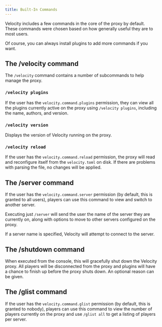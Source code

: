 ```yaml
---
title: Built-In Commands
---
```


Velocity includes a few commands in the core of the proxy by default.
These commands were chosen based on how generally useful they are to
most users.

Of course, you can always install plugins to add more commands if you
want.

## The /velocity command

The ``/velocity`` command contains a number of subcommands to help manage
the proxy.

### ``/velocity plugins``

If the user has the ``velocity.command.plugins`` permission, they can
view all the plugins currently active on the proxy using ``/velocity plugins``,
including the name, authors, and version.

### ``/velocity version``

Displays the version of Velocity running on the proxy.

### ``/velocity reload``

If the user has the ``velocity.command.reload`` permission, the proxy
will read and reconfigure itself from the ``velocity.toml`` on disk. If
there are problems with parsing the file, no changes will be applied.

The /server command
-------------------

If the user has the ``velocity.command.server`` permission (by default,
this is granted to all users), players can use this command to view and
switch to another server.

Executing just ``/server`` will send the user the name of the server they
are currently on, along with options to move to other servers configured
on the proxy.

If a server name is specified, Velocity will attempt to connect to the
server.

The /shutdown command
---------------------

When executed from the console, this will gracefully shut down the Velocity
proxy. All players will be disconnected from the proxy and plugins will have
a chance to finish up before the proxy shuts down. An optional reason can be
given.

The /glist command
------------------

If the user has the ``velocity.command.glist`` permission (by default,
this is granted to nobody), players can use this command to view the
number of players currently on the proxy and use `/glist all` to get
a listing of players per server.